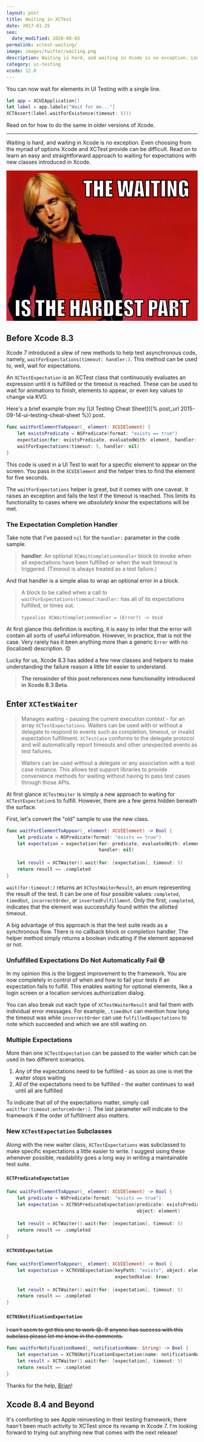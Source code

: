 ```yaml
---
layout: post
title: Waiting in XCTest
date: 2017-01-25
seo:
  date_modified: 2020-08-03
permalink: xctest-waiting/
image: images/twitter/waiting.png
description: Waiting is hard, and waiting in Xcode is no exception. Learn a new approach with classes introduced in Xcode.
category: ui-testing
xcode: 12.0
---
```


<p class="text rounded-lg bg-blue-200 bg-opacity-25 text-blue-700 px-8 py-4 my-4">
  You can now wait for elements in UI Testing with a single line.
</p>

```swift
let app = XCUIApplication()
let label = app.labels["Wait for me..."]
XCTAssert(label.waitForExistence(timeout: 5)))
```

Read on for how to do the same in older versions of Xcode.

---


Waiting is hard, and waiting in Xcode is no exception. Even choosing from the myriad of options Xcode and XCTest provide can be difficult. Read on to learn an easy and straightforward approach to waiting for expectations with new classes introduced in Xcode.

![the-waiting-is-the-hardest-part](/images/waiting.png)

## Before Xcode 8.3

Xcode 7 introduced a slew of new methods to help test asynchronous code, namely, `waitForExpectations(timeout: handler:)`. This method can be used to, well, wait for expectations.

An `XCTestExpectation` is an XCTest class that continuously evaluates an expression until it is fulfilled or the timeout is reached. These can be used to wait for animations to finish, elements to appear, or even key values to change via KVO.

Here's a brief example from my [UI Testing Cheat Sheet]({% post_url 2015-09-14-ui-testing-cheat-sheet %}) post. 

```swift
func waitForElementToAppear(_ element: XCUIElement) {
    let existsPredicate = NSPredicate(format: "exists == true")
    expectation(for: existsPredicate, evaluatedWith: element, handler: nil)
    waitForExpectations(timeout: 5, handler: nil)
}
```

This code is used in a UI Test to wait for a specific element to appear on the screen. You pass in the `XCUIElement` and the helper tries to find the element for five seconds.

The `waitForExpectations` helper is great, but it comes with one caveat. It raises an exception and fails the test if the timeout is reached. This limits its functionality to cases where we *absolutely know* the expectations will be met. 

### The Expectation Completion Handler

Take note that I've passed `nil` for the `handler:` parameter in the code sample. 

> **handler**: An optional `XCWaitCompletionHandler` block to invoke when all expectations have been fulfilled or when the wait timeout is triggered. (Timeout is always treated as a test failure.)

And that handler is a simple alias to wrap an optional error in a block.

> A block to be called when a call to `waitForExpectations(timeout:handler:` has all of its expectations fulfilled, or times out.
>
> `typealias XCWaitCompletionHandler = (Error?) -> Void`

At first glance this definition is exciting, it is easy to infer that the error will contain all sorts of useful information. However, in practice, that is not the case. Very rarely has it been anything more than a generic `Error` with no (localized) description. 😞

Lucky for us, Xcode 8.3 has added a few new classes and helpers to make understanding the failure reason a little bit easier to understand.

> **The remainder of this post references new functionality introduced in Xcode 8.3 Beta.**

## Enter `XCTestWaiter`

> Manages waiting - pausing the current execution context - for an array `XCTestExpectations`. Waiters can be used with or without a delegate to respond to events such as completion, timeout, or invalid  expectation fulfillment. `XCTestCase` conforms to the delegate protocol and will automatically report timeouts and other unexpected events as test failures.
>
> Waiters can be used without a delegate or any association with a test case instance. This allows test support libraries to provide convenience methods for waiting without having to pass test cases through those APIs.

At first glance `XCTestWaiter` is simply a new approach to waiting for `XCTestExpectation`s to fulfill. However, there are a few gems hidden beneath the surface.

First, let's convert the "old" sample to use the new class.

```swift
func waitForElementToAppear(_ element: XCUIElement) -> Bool {
    let predicate = NSPredicate(format: "exists == true")
    let expectation = expectation(for: predicate, evaluatedWith: element, 
                                  handler: nil)

    let result = XCTWaiter().wait(for: [expectation], timeout: 5)
    return result == .completed
}
```

`wait(for:timeout:)` returns an `XCTestWaiterResult`, an enum representing the result of the test. It can be one of four possible values: `completed`, `timedOut`, `incorrectOrder`, or `invertedFulfillment`. Only the first, `completed`, indicates that the element was successfully found within the allotted timeout.

A big advantage of this approach is that the test suite reads as a synchronous flow. There is no callback block or completion handler. The helper method simply returns a boolean indicating if the element appeared or not.

### Unfulfilled Expectations Do Not Automatically Fail 😅

In my opinion this is the biggest improvement to the framework. You are now completely in control of when and how to fail your tests if an expectation fails to fulfill. This enables waiting for optional elements, like a login screen or a location services authorization dialog.

You can also break out each type of `XCTestWaiterResult` and fail them with individual error messages. For example, `.timedOut` can mention how long the timeout was while `incorrectOrder` can use `fulfilledExpectations` to note which succeeded and which we are still waiting on.

### Multiple Expectations

More than one `XCTestExpectation` can be passed to the waiter which can be used in two different scenarios.

1. *Any* of the expectations need to be fulfilled - as soon as one is met the waiter stops waiting
2. *All* of the expectations need to be fulfilled - the waiter continues to wait until all are fulfilled

To indicate that *all* of the expectations matter, simply call `wait(for:timeout:enforceOrder:)`. The last parameter will indicate to the framework if the order of fulfillment also matters.

### New  `XCTestExpectation` Subclasses

Along with the new waiter class, `XCTestExpectations` was subclassed to make specific expectations a little easier to write. I suggest using these whenever possible, readability goes a long way in writing a maintainable test suite.

#### `XCTPredicateExpectation`

```swift
func waitForElementToAppear(_ element: XCUIElement) -> Bool {
    let predicate = NSPredicate(format: "exists == true")
    let expectation = XCTNSPredicateExpectation(predicate: existsPredicate, 
                                                object: element)

    let result = XCTWaiter().wait(for: [expectation], timeout: 5)
    return result == .completed
}
```

#### `XCTKVOExpectation`

```swift
func waitForElementToAppear(_ element: XCUIElement) -> Bool {
    let expectation = XCTKVOExpectation(keyPath: "exists", object: element, 
                                        expectedValue: true)

    let result = XCTWaiter().wait(for: [expectation], timeout: 5)
    return result == .completed
}
```

#### `XCTNSNotificationExpectation` 

~~I can't seem to get this one to work 😟. If anyone has success with this subclass please let me know in the comments.~~

```swift
func waitForNotificationNamed(_ notificationName: String) -> Bool {
    let expectation = XCTNSNotificationExpectation(name: notificationName)
    let result = XCTWaiter().wait(for: [expectation], timeout: 5)
    return result == .completed
}
```

Thanks for the help, [Brian](https://twitter.com/aikoniv)!

## Xcode 8.4 and Beyond

It's comforting to see Apple reinvesting in their testing framework; there hasn't been much activity to XCTest since its revamp in Xcode 7. I'm looking forward to trying out anything new that comes with the next release!

